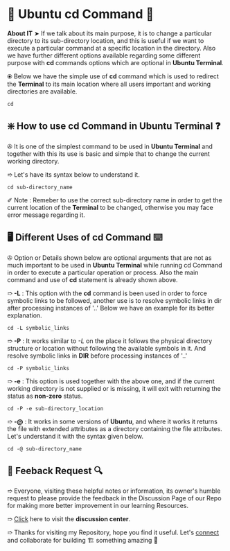 # 💠 Ubuntu cd Command 🛅

**About IT** ➤ If we talk about its main purpose, it is to change a particular directory to its sub-directory location, and this is useful if we want to execute a particular command at a specific location in the directory. Also we have further different options available regarding some different purpose with **cd** commands options which are optional in **Ubuntu Terminal**.

⦿ Below we have the simple use of **cd** command which is used to redirect the **Terminal** to its main location where all users important and working directories are available.

```
cd
```

## ❇️ How to use cd Command in Ubuntu Terminal ❓

✇ It is one of the simplest command to be used in **Ubuntu Terminal** and together with this its use is basic and simple that to change the current working directory.

➱ Let's have its syntax below to understand it.

```
cd sub-directory_name
```

✐ Note : Remeber to use the correct sub-directory name in order to get the current location of the **Terminal** to be changed, otherwise you may face error message regarding it.

## 🖥️ Different Uses of cd Command ⌨️

✇ Option or Details shown below are optional arguments that are not as much important to be used in **Ubuntu Terminal** while running cd Command in order to execute a particular operation or process. Also the main command and use of **cd** statement is already shown above.

➱ **-L** : This option with the **cd** command is been used in order to force symbolic links to be followed, another use is to resolve symbolic links in dir after processing instances of '..' Below we have an example for its better explanation.

```
cd -L symbolic_links
```

➱ **-P** : It works similar to *-L* on the place it follows the physical directory structure or location without following the available symbols in it. And resolve symbolic links in **DIR** before processing instances of '..'

```
cd -P symbolic_links
```

➱ **-e** : This option is used together with the above one, and if the current working directory is not supplied or is missing, it will exit with returning the status as **non-zero** status.

```
cd -P -e sub-directory_location
```

➱ **-@** : It works in some versions of **Ubuntu**, and where it works it returns the file with extended attributes as a directory containing the file attributes. Let's understand it with the syntax given below.

```
cd -@ sub-directory_name
```

## 📑 Feeback Request 🔍

➱ Everyone, visiting these helpful notes or information, its owner's humble request to please provide the feedback in the Discussion Page of our Repo for making more better improvement in our learning Resources.

➱ [Click](https://github.com/ackwolver335/Ubun2World/discussions) here to visit the **discussion center**.

➱ Thanks for visiting my Repository, hope you find it useful. Let's [connect](https://github.com/ackwolver335) and collaborate for building 🏗️ something amazing 🗿